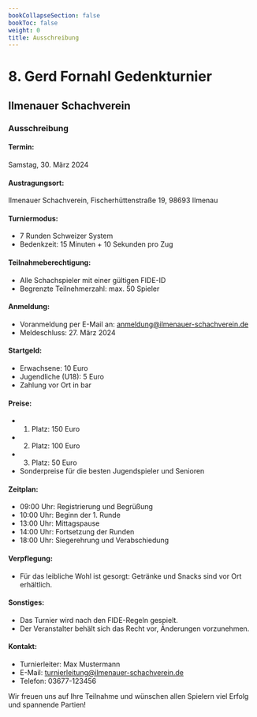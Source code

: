 ```yaml
---
bookCollapseSection: false
bookToc: false
weight: 0
title: Ausschreibung
---
```


# 8. Gerd Fornahl Gedenkturnier
## Ilmenauer Schachverein

### Ausschreibung

#### Termin:
Samstag, 30. März 2024

#### Austragungsort:
Ilmenauer Schachverein, Fischerhüttenstraße 19, 98693 Ilmenau

#### Turniermodus:
- 7 Runden Schweizer System
- Bedenkzeit: 15 Minuten + 10 Sekunden pro Zug

#### Teilnahmeberechtigung: 
- Alle Schachspieler mit einer gültigen FIDE-ID
- Begrenzte Teilnehmerzahl: max. 50 Spieler

#### Anmeldung:
- Voranmeldung per E-Mail an: anmeldung@ilmenauer-schachverein.de
- Meldeschluss: 27. März 2024

#### Startgeld:
- Erwachsene: 10 Euro
- Jugendliche (U18): 5 Euro
- Zahlung vor Ort in bar

#### Preise:
- 1. Platz: 150 Euro
- 2. Platz: 100 Euro
- 3. Platz: 50 Euro
- Sonderpreise für die besten Jugendspieler und Senioren

#### Zeitplan:
- 09:00 Uhr: Registrierung und Begrüßung
- 10:00 Uhr: Beginn der 1. Runde
- 13:00 Uhr: Mittagspause
- 14:00 Uhr: Fortsetzung der Runden
- 18:00 Uhr: Siegerehrung und Verabschiedung

#### Verpflegung:
- Für das leibliche Wohl ist gesorgt: Getränke und Snacks sind vor Ort erhältlich.

#### Sonstiges:
- Das Turnier wird nach den FIDE-Regeln gespielt.
- Der Veranstalter behält sich das Recht vor, Änderungen vorzunehmen.

#### Kontakt:
- Turnierleiter: Max Mustermann
- E-Mail: turnierleitung@ilmenauer-schachverein.de
- Telefon: 03677-123456

Wir freuen uns auf Ihre Teilnahme und wünschen allen Spielern viel Erfolg und spannende Partien!
